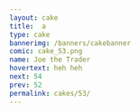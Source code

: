 ```yaml
---
layout: cake
title:  a
type: cake
bannerimg: /banners/cakebanner
comic: cake_53.png
name: Joe the Trader
hovertext: heh heh
next: 54
prev: 52
permalink: cakes/53/
---
```

